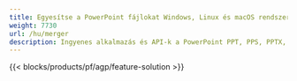 ```yaml
---
title: Egyesítse a PowerPoint fájlokat Windows, Linux és macOS rendszeren
weight: 7730
url: /hu/merger
description: Ingyenes alkalmazás és API-k a PowerPoint PPT, PPS, PPTX, POTX, PPSX, PPTM, PPSM, POTM, ODP és OTP kombinálásához
---
```


{{< blocks/products/pf/agp/feature-solution >}} 

